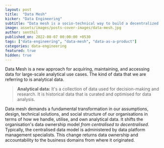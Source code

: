 ```yaml
---
layout: post
title:  "Data Mesh"
kicker: "Data Engineering"
subtitle: "Data mesh is a socio-technical way to build a decentralized data architecture that enables domain teams to do cross-domain data analysis on their own."
image: assets/images/posts-cover-images/data-mesh.jpg
author: senthil
published_on: 2022-08-07 00:00:00 +0530
tags: ["data-engineering", "data-mesh", "data-as-a-product"]
categories: data-engineering
featured: true
hidden: true
---
```


Data Mesh is a new approach for acquiring, maintaining, and accessing data for large-scale analytical use cases. The kind of data that we are referring to is analytical data.

> **Analytical data:** It's a collection of data used for decision-making and research. It is historical data that is curated and optimised for data analysis.

Data mesh demands a fundamental transformation in our assumptions, design, technical solutions, and social structure of our organisations in terms of how we handle, utilise, and own analytical data. It shifts the organisation's data ownership model *from centralised to decentralised*. Typically, the centralised data model is administered by data platform management specialists. This change returns data ownership and accountability to the business domains from where it originated.